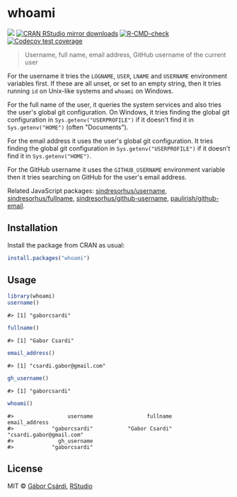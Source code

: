 


# whoami

<!-- badges: start -->
[![](https://www.r-pkg.org/badges/version/whoami)](https://www.r-pkg.org/pkg/whoami)
[![CRAN RStudio mirror downloads](https://cranlogs.r-pkg.org/badges/whoami)](https://www.r-pkg.org/pkg/whoami)
[![R-CMD-check](https://github.com/r-lib/whoami/actions/workflows/R-CMD-check.yaml/badge.svg)](https://github.com/r-lib/whoami/actions/workflows/R-CMD-check.yaml)
[![Codecov test coverage](https://codecov.io/gh/r-lib/whoami/branch/main/graph/badge.svg)](https://app.codecov.io/gh/r-lib/whoami?branch=main)
<!-- badges: end -->

> Username, full name, email address, GitHub username of the current user

For the username it tries the `LOGNAME`, `USER`, `LNAME` and
`USERNAME` environment variables first. If these are all unset,
or set to an empty string, then it tries running `id` on Unix-like
systems and `whoami` on Windows.

For the full name of the user, it queries the system services and also
 tries the user's global git configuration. On Windows, it tries finding
 the global git configuration in `Sys.getenv("USERPROFILE")` if it doesn't
 find it in `Sys.getenv("HOME")` (often "Documents").

For the email address it uses the user's global git configuration. It tries
finding the global git configuration in `Sys.getenv("USERPROFILE")` if it
doesn't find it in `Sys.getenv("HOME")`.

For the GitHub username it uses the `GITHUB_USERNAME` environment variable
then it tries searching on GitHub for the user's email address.

Related JavaScript packages:
[sindresorhus/username](https://github.com/sindresorhus/username),
[sindresorhus/fullname](https://github.com/sindresorhus/fullname),
[sindresorhus/github-username](https://github.com/sindresorhus/github-username),
[paulirish/github-email](https://github.com/paulirish/github-email).

## Installation

Install the package from CRAN as usual:


```r
install.packages("whoami")
```

## Usage


```r
library(whoami)
username()
```

```
#> [1] "gaborcsardi"
```

```r
fullname()
```

```
#> [1] "Gabor Csardi"
```

```r
email_address()
```

```
#> [1] "csardi.gabor@gmail.com"
```

```r
gh_username()
```

```
#> [1] "gaborcsardi"
```

```r
whoami()
```

```
#>                 username                 fullname            email_address 
#>            "gaborcsardi"           "Gabor Csardi" "csardi.gabor@gmail.com" 
#>              gh_username 
#>            "gaborcsardi"
```

## License

MIT © [Gábor Csárdi](https://github.com/gaborcsardi), [RStudio](https://github.com/rstudio)
